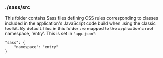 ### ./sass/src

This folder contains Sass files defining CSS rules corresponding to classes
included in the application's JavaScript code build when using the classic toolkit.
By default, files in this folder are mapped to the application's root namespace, 'entry'.
This is set in `"app.json"`:

    "sass": {
        "namespace": "entry"
    }